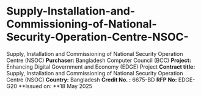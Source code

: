 # Supply-Installation-and-Commissioning-of-National-Security-Operation-Centre-NSOC-
Supply, Installation and Commissioning of National Security Operation Centre (NSOC)
**Purchaser:** Bangladesh Computer Council (BCC)
**Project:** Enhancing Digital Government and Economy (EDGE) Project
**Contract title:** Supply, Installation and Commissioning of National Security Operation Centre
(NSOC)
**Country:** Bangladesh
**Credit No. :** 6675-BD
**RFP No:** EDGE-G20
**Issued on: **18 May 2025
